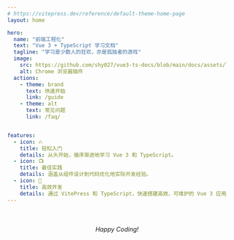 ```yaml
---
# https://vitepress.dev/reference/default-theme-home-page
layout: home

hero:
  name: "前端工程化"
  text: "Vue 3 + TypeScript 学习文档"
  tagline: "学习是少数人的狂欢，亦是孤独者的游戏"
  image:
    src: https://github.com/shy027/vue3-ts-docs/blob/main/docs/assets/logo.jpg
    alt: Chrome 浏览器插件
  actions:
    - theme: brand
      text: 快速开始
      link: /guide
    - theme: alt
      text: 常见问题
      link: /faq/


features:
  - icon: 🔥
    title: 轻松入门
    details: 从头开始，循序渐进地学习 Vue 3 和 TypeScript。 
  - icon: 📺
    title: 最佳实践
    details: 涵盖从组件设计到代码优化地实际开发经验。
  - icon: 🚀
    title: 高效开发
    details: 通过 VitePress 和 TypeScript，快速搭建高效、可维护的 Vue 3 应用。
---
```



<div style="text-align: center; margin-top: 50px;">
  <em> Happy Coding! </em>
</div>



